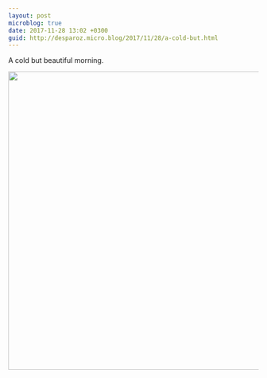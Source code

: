 ```yaml
---
layout: post
microblog: true
date: 2017-11-28 13:02 +0300
guid: http://desparoz.micro.blog/2017/11/28/a-cold-but.html
---
```

A cold but beautiful morning.

<img src="http://desparoz.me/uploads/2017/af2356b3c7.jpg" width="600" height="600" />
